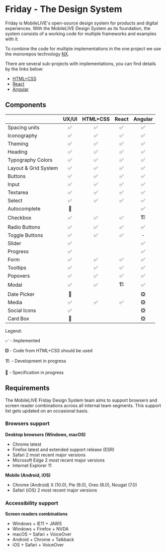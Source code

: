 # Friday - The Design System

Friday is MobileLIVE's open-source design system for products and digital experiences. With the MobileLIVE Design System as its foundation, the system consists of a working code for multiple frameworks and examples with it.

To combine the code for multiple implementations in the one project we use the monorepos technology [NX](https://github.com/nrwl/nx).

There are several sub-projects with implementations, you can find details by the links below:

* [HTML+CSS](libs/static/README.md)
* [React](README_REACT.md)
* [Angular](README_ANGULAR.md)


## Components

   &nbsp;     | UX/UI     | HTML+CSS |   React   |  Angular  
:-------------| :-------: | :-----:  | :-------: | :-------:
 Spacing units|   ✅      |   ✅      |  ✅      |   ✅  
 Iconography|   ✅      |   ✅      |  ✅      |  ✅  
 Theming|   ✅      |   ✅      |  ✅      |   ✅  
 Heading|   ✅      |   ✅      |  ✅      |    ✅   
 Typography Colors |   ✅      |   ✅      |  ✅      |   ✅    
 Layout & Grid System |   ✅      |   ✅      |  ✅      |   ✅  
 Buttons |   ✅      |   ✅      |  ✅      |   ✅
 Input  |   ✅      |   ✅      |  ✅      |  ✅ 
 Textarea  |   ✅      |   ✅      |  ✅      |  ✅
 Select  |   ✅      |   ✅      |  ✅      |   ✅
 Autocomplete |   🎨     |         |             | ✅
 Checkbox |   ✅      |   ✅      |  ✅      |  🏗
 Radio Buttons  |  ✅      |   ✅      |  ✅      |  ✅
 Toggle Buttons  |  ✅      |   ✅      |  ✅      |  - 
 Slider       |   ✅     |         |             |  ✅
 Progress     |  ✅      |           |           |   ✅
 Form        |  ✅      |   ✅      |  ✅      |   ✅  
 Tooltips |   ✅      |   ✅      |  ✅      |   ✅
 Popovers |   ✅      |   ✅      |  ✅      |   ✅
 Modal |   ✅      |   ✅      |  🏗     |   ✅ 
 Date Picker |   🎨      |         |        |  ❎
 Media|   ✅      |   ✅      |  ✅      |  ❎
 Social Icons |   ✅      |         |        |  ❎  
 Card Box |   🎨     |         |        |  ❎
  
Legend:

 ✅ - Implemented
 
 ❎ - Code from HTML+CSS should be used
 
 🏗 - Development in progress
 
 🎨 - Specification in progress
 
 

## Requirements
The MobileLIVE Friday Design System team aims to support browsers and screen reader combinations across all internal team segments. 
This support list gets updated on an occasional basis.

### Browsers support 
**Desktop browsers (Windows, macOS)**
* Chrome latest
* Firefox latest and extended support release (ESR)
* Safari 2 most recent major versions
* Microsoft Edge 2 most recent major versions
* Internet Explorer 11

**Mobile (Android, iOS)**
* Chrome (Android)  X (10.0), Pie (9.0), Oreo (8.0), Nougat (7.0)
* Safari (iOS) 2 most recent major versions

### Accessibility support

**Screen readers combinations**
* Windows + IE11 + JAWS
* Windows + Firefox + NVDA
* macOS + Safari + VoiceOver
* Android + Chrome + Talkback
* iOS + Safari + VoiceOver
